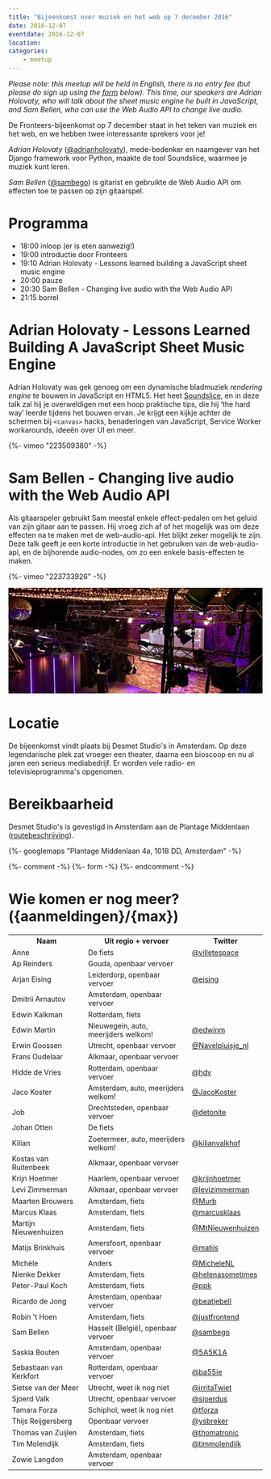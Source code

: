 ```yaml
---
title: "Bijeenkomst over muziek en het web op 7 december 2016"
date: 2016-12-07
eventdate: 2016-12-07
location:
categories:
    - meetup
---
```

_Please note: this meetup will be held in English, there is no entry fee (but please do sign up using the [form](#formulier-1) below). This time, our speakers are Adrian Holovaty, who will talk about the sheet music engine he built in JavaScript, and Sam Bellen, who can use the Web Audio API to change *live* audio._

De Fronteers-bijeenkomst op 7 december staat in het teken van muziek en het web, en we hebben twee interessante sprekers voor je!

*Adrian Holovaty* ([@adrianholovaty](https://twitter.com/adrianholovaty)), mede-bedenker en naamgever van het Django framework voor Python, maakte de tool Soundslice, waarmee je muziek kunt leren.

*Sam Bellen* ([@sambego](https://twitter.com/sambego)) is gitarist en gebruikte de Web Audio API om effecten toe te passen op zijn gitaarspel.

# Programma

* 18:00 inloop (er is eten aanwezig!)
* 19:00 introductie door Fronteers
* 19:10 Adrian Holovaty - Lessons learned building a JavaScript sheet music engine
* 20:00 pauze
* 20:30 Sam Bellen - Changing live audio with the Web Audio API
* 21:15 borrel

# Adrian Holovaty - Lessons Learned Building A JavaScript Sheet Music Engine

Adrian Holovaty was gek genoeg om een dynamische bladmuziek _rendering engine_ te bouwen in JavaScript en HTML5. Het heet [Soundslice](https://www.soundslice.com), en in deze talk zal hij je overweldigen met een hoop praktische tips, die hij ‘the hard way’ leerde tijdens het bouwen ervan. Je krijgt een kijkje achter de schermen bij `<canvas>` hacks, benaderingen van JavaScript, Service Worker workarounds, ideeën over UI en meer.

{%- vimeo "223509380" -%}

# Sam Bellen - Changing live audio with the Web Audio API

Als gitaarspeler gebruikt Sam meestal enkele effect-pedalen om het geluid van zijn gitaar aan te passen. Hij vroeg zich af of het mogelijk was om deze effecten na te maken met de web-audio-api. Het blijkt zeker mogelijk te zijn.
Deze talk geeft je een korte introductie in het gebruiken van de web-audio-api, en de bijhorende audio-nodes, om zo een enkele basis-effecten te maken.

{%- vimeo "223733926" -%}

![Studio met opgestelde camera's](/_img/blog/2016/smet-binnen.jpg)

# Locatie

De bijeenkomst vindt plaats bij Desmet Studio's in Amsterdam. Op deze legendarische plek zat vroeger een theater, daarna een bioscoop en nu al jaren een serieus mediabedrijf. Er worden vele radio- en televisieprogramma's opgenomen.

# Bereikbaarheid

Desmet Studio's is gevestigd in Amsterdam aan de Plantage Middenlaan ([routebeschrijving](http://www.desmet.tv/routebeschrijving/)).

{%- googlemaps "Plantage Middenlaan 4a, 1018 DD, Amsterdam" -%}


{%- comment -%}
{%- form -%}
{%- endcomment -%}


# Wie komen er nog meer? ({aanmeldingen}/{max})

<table>
<tr>
<th>Naam</th>
<th>Uit regio + vervoer</th>
<th>Twitter</th>
</tr>
<tr>
<td>Anne</td>
<td>De fiets</td>
<td><a href="https://twitter.com/villetespace" rel="nofollow">@villetespace</a></td>
</tr>
<tr>
<td>Ap Reinders</td>
<td>Gouda, openbaar vervoer</td>
<td></td>
</tr>
<tr>
<td>Arjan Eising</td>
<td>Leiderdorp, openbaar vervoer</td>
<td><a href="https://twitter.com/eising" rel="nofollow">@eising</a></td>
</tr>
<tr>
<td>Dmitrii Arnautov</td>
<td>Amsterdam, openbaar vervoer</td>
<td></td>
</tr>
<tr>
<td>Edwin Kalkman</td>
<td>Rotterdam, fiets</td>
<td></td>
</tr>
<tr>
<td>Edwin Martin</td>
<td>Nieuwegein, auto, meerijders welkom!</td>
<td><a href="https://twitter.com/edwinm" rel="nofollow">@edwinm</a></td>
</tr>
<tr>
<td>Erwin Goossen</td>
<td>Utrecht, openbaar vervoer</td>
<td><a href="https://twitter.com/Navelpluisje_nl" rel="nofollow">@Navelpluisje_nl</a></td>
</tr>
<tr>
<td>Frans Oudelaar</td>
<td>Alkmaar, openbaar vervoer</td>
<td></td>
</tr>
<tr>
<td>Hidde de Vries</td>
<td>Rotterdam, openbaar vervoer</td>
<td><a href="https://twitter.com/hdv" rel="nofollow">@hdv</a></td>
</tr>
<tr>
<td>Jaco Koster</td>
<td>Amsterdam, auto, meerijders welkom!</td>
<td><a href="https://twitter.com/JacoKoster" rel="nofollow">@JacoKoster</a></td>
</tr>
<tr>
<td>Job</td>
<td>Drechtsteden, openbaar vervoer</td>
<td><a href="https://twitter.com/detonite" rel="nofollow">@detonite</a></td>
</tr>
<tr>
<td>Johan Otten</td>
<td>De fiets</td>
<td></td>
</tr>
<tr>
<td>Kilian</td>
<td>Zoetermeer, auto, meerijders welkom!</td>
<td><a href="https://twitter.com/kilianvalkhof" rel="nofollow">@kilianvalkhof</a></td>
</tr>
<tr>
<td>Kostas van Ruitenbeek</td>
<td>Alkmaar, openbaar vervoer</td>
<td></td>
</tr>
<tr>
<td>Krijn Hoetmer</td>
<td>Haarlem, openbaar vervoer</td>
<td><a href="https://twitter.com/krijnhoetmer" rel="nofollow">@krijnhoetmer</a></td>
</tr>
<tr>
<td>Levi Zimmerman</td>
<td>Alkmaar, openbaar vervoer</td>
<td><a href="https://twitter.com/levizimmerman" rel="nofollow">@levizimmerman</a></td>
</tr>
<tr>
<td>Maarten Brouwers</td>
<td>Amsterdam, fiets</td>
<td><a href="https://twitter.com/Murb" rel="nofollow">@Murb</a></td>
</tr>
<tr>
<td>Marcus Klaas</td>
<td>Amsterdam, fiets</td>
<td><a href="https://twitter.com/marcusklaas" rel="nofollow">@marcusklaas</a></td>
</tr>
<tr>
<td>Martijn Nieuwenhuizen</td>
<td>Amsterdam, fiets</td>
<td><a href="https://twitter.com/MtNieuwenhuizen" rel="nofollow">@MtNieuwenhuizen</a></td>
</tr>
<tr>
<td>Matijs Brinkhuis</td>
<td>Amersfoort, openbaar vervoer</td>
<td><a href="https://twitter.com/matijs" rel="nofollow">@matijs</a></td>
</tr>
<tr>
<td>Michèle</td>
<td>Anders</td>
<td><a href="https://twitter.com/MicheleNL" rel="nofollow">@MicheleNL</a></td>
</tr>
<tr>
<td>Nienke Dekker</td>
<td>Amsterdam, fiets</td>
<td><a href="https://twitter.com/helenasometimes" rel="nofollow">@helenasometimes</a></td>
</tr>
<tr>
<td>Peter-Paul Koch</td>
<td>Amsterdam, fiets</td>
<td><a href="https://twitter.com/ppk" rel="nofollow">@ppk</a></td>
</tr>
<tr>
<td>Ricardo de Jong</td>
<td>Amsterdam, openbaar vervoer</td>
<td><a href="https://twitter.com/beatjebell" rel="nofollow">@beatjebell</a></td>
</tr>
<tr>
<td>Robin 't Hoen</td>
<td>Amsterdam, fiets</td>
<td><a href="https://twitter.com/justfrontend" rel="nofollow">@justfrontend</a></td>
</tr>
<tr>
<td>Sam Bellen</td>
<td>Hasselt (België), openbaar vervoer</td>
<td><a href="https://twitter.com/sambego" rel="nofollow">@sambego</a></td>
</tr>
<tr>
<td>Saskia Bouten</td>
<td>Amsterdam, openbaar vervoer</td>
<td><a href="https://twitter.com/5A5K1A" rel="nofollow">@5A5K1A</a></td>
</tr>
<tr>
<td>Sebastiaan van Kerkfort</td>
<td>Rotterdam, openbaar vervoer</td>
<td><a href="https://twitter.com/ba55ie" rel="nofollow">@ba55ie</a></td>
</tr>
<tr>
<td>Sietse van der Meer</td>
<td>Utrecht, weet ik nog niet</td>
<td><a href="https://twitter.com/irritaTwiet" rel="nofollow">@irritaTwiet</a></td>
</tr>
<tr>
<td>Sjoerd Valk</td>
<td>Utrecht, openbaar vervoer</td>
<td><a href="https://twitter.com/sjoerdus" rel="nofollow">@sjoerdus</a></td>
</tr>
<tr>
<td>Tamara Forza</td>
<td>Schiphol, weet ik nog niet</td>
<td><a href="https://twitter.com/tforza" rel="nofollow">@tforza</a></td>
</tr>
<tr>
<td>Thijs Reijgersberg</td>
<td>Openbaar vervoer</td>
<td><a href="https://twitter.com/ysbreker" rel="nofollow">@ysbreker</a></td>
</tr>
<tr>
<td>Thomas van Zuijlen</td>
<td>Amsterdam, fiets</td>
<td><a href="https://twitter.com/thomatronic" rel="nofollow">@thomatronic</a></td>
</tr>
<tr>
<td>Tim Molendijk</td>
<td>Amsterdam, fiets</td>
<td><a href="https://twitter.com/timmolendijk" rel="nofollow">@timmolendijk</a></td>
</tr>
<tr>
<td>Zowie Langdon</td>
<td>Amsterdam, openbaar vervoer</td>
<td></td>
</tr>
</table>
